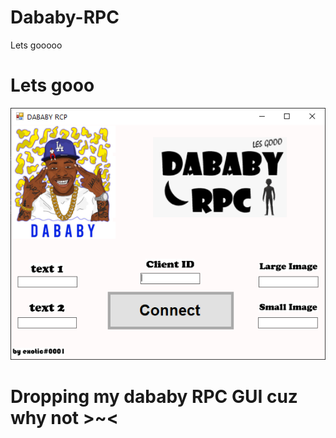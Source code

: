 # Dababy-RPC
Lets gooooo

# Lets gooo
![](dababby.png)

# Dropping my dababy RPC GUI cuz why not >~<
 
